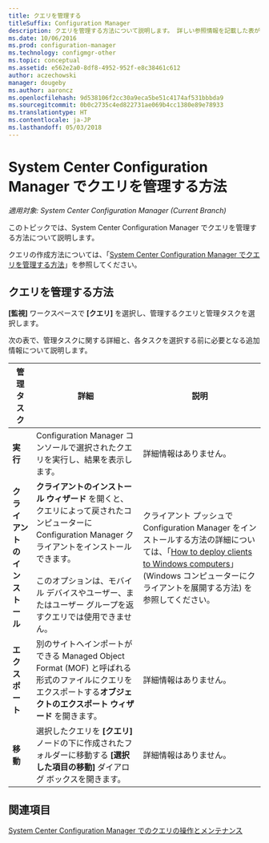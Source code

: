 ```yaml
---
title: クエリを管理する
titleSuffix: Configuration Manager
description: クエリを管理する方法について説明します。 詳しい参照情報を記載した表が含まれています。
ms.date: 10/06/2016
ms.prod: configuration-manager
ms.technology: configmgr-other
ms.topic: conceptual
ms.assetid: e562e2a0-8df8-4952-952f-e8c38461c612
author: aczechowski
manager: dougeby
ms.author: aaroncz
ms.openlocfilehash: 9d538106f2cc30a9eca5be51c4174af531bbbda9
ms.sourcegitcommit: 0b0c2735c4ed822731ae069b4cc1380e89e78933
ms.translationtype: HT
ms.contentlocale: ja-JP
ms.lasthandoff: 05/03/2018
---
```

# <a name="how-to-manage-queries-in-system-center-configuration-manager"></a>System Center Configuration Manager でクエリを管理する方法

*適用対象: System Center Configuration Manager (Current Branch)*

このトピックでは、System Center Configuration Manager でクエリを管理する方法について説明します。  

 クエリの作成方法については、「[System Center Configuration Manager でクエリを管理する方法](../../../core/servers/manage/create-queries.md)」を参照してください。  

## <a name="how-to-manage-queries"></a>クエリを管理する方法  
 **[監視]** ワークスペースで **[クエリ]** を選択し、管理するクエリと管理タスクを選択します。  

 次の表で、管理タスクに関する詳細と、各タスクを選択する前に必要となる追加情報について説明します。  

|管理タスク|詳細|説明|  
|---------------------|-------------|----------------------|  
|**実行**|Configuration Manager コンソールで選択されたクエリを実行し、結果を表示します。|詳細情報はありません。|  
|**クライアントのインストール**|**クライアントのインストール ウィザード** を開くと、クエリによって戻されたコンピューターに Configuration Manager クライアントをインストールできます。<br /><br /> このオプションは、モバイル デバイスやユーザー、またはユーザー グループを返すクエリでは使用できません。|クライアント プッシュで Configuration Manager をインストールする方法の詳細については、「[How to deploy clients to Windows computers](/sccm/core/clients/deploy/deploy-clients-to-windows-computers)」 (Windows コンピューターにクライアントを展開する方法) を参照してください。|  
|**エクスポート**|別のサイトへインポートができる Managed Object Format (MOF) と呼ばれる形式のファイルにクエリをエクスポートする**オブジェクトのエクスポート ウィザード** を開きます。|詳細情報はありません。|  
|**移動**|選択したクエリを **[クエリ]** ノードの下に作成されたフォルダーに移動する **[選択した項目の移動]** ダイアログ ボックスを開きます。|詳細情報はありません。|  

## <a name="see-also"></a>関連項目  
 [System Center Configuration Manager でのクエリの操作とメンテナンス](../../../core/servers/manage/operations-and-maintenance-for-queries.md)
